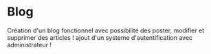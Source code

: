 # Blog

Création d'un blog fonctionnel avec possibilité des poster, modifier et supprimer des articles !
ajout d'un systeme d'autentification avec administrateur !

